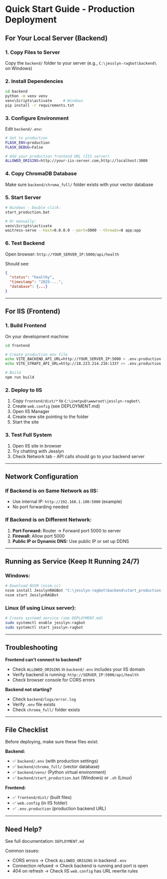 # Quick Start Guide - Production Deployment

## For Your Local Server (Backend)

### 1. Copy Files to Server
Copy the `backend/` folder to your server (e.g., `C:\jesslyn-ragbot\backend\` on Windows)

### 2. Install Dependencies
```bash
cd backend
python -m venv venv
venv\Scripts\activate     # Windows
pip install -r requirements.txt
```

### 3. Configure Environment
Edit `backend/.env`:
```bash
# Set to production
FLASK_ENV=production
FLASK_DEBUG=False

# Add your production frontend URL (IIS server)
ALLOWED_ORIGINS=http://your-iis-server.com,http://localhost:3000
```

### 4. Copy ChromaDB Database
Make sure `backend/chroma_full/` folder exists with your vector database

### 5. Start Server
```bash
# Windows - Double click:
start_production.bat

# Or manually:
venv\Scripts\activate
waitress-serve --host=0.0.0.0 --port=5000 --threads=8 app:app
```

### 6. Test Backend
Open browser: `http://YOUR_SERVER_IP:5000/api/health`

Should see:
```json
{
  "status": "healthy",
  "timestamp": "2025-...",
  "database": {...}
}
```

---

## For IIS (Frontend)

### 1. Build Frontend
On your development machine:
```bash
cd frontend

# Create production env file
echo VITE_BACKEND_API_URL=http://YOUR_SERVER_IP:5000 > .env.production
echo VITE_STRAPI_API_URL=http://18.223.214.216:1337 >> .env.production

# Build
npm run build
```

### 2. Deploy to IIS
1. Copy `frontend/dist/*` to `C:\inetpub\wwwroot\jesslyn-ragbot\`
2. Create `web.config` (see DEPLOYMENT.md)
3. Open IIS Manager
4. Create new site pointing to the folder
5. Start the site

### 3. Test Full System
1. Open IIS site in browser
2. Try chatting with Jesslyn
3. Check Network tab - API calls should go to your backend server

---

## Network Configuration

### If Backend is on Same Network as IIS:
- Use internal IP: `http://192.168.1.100:5000` (example)
- No port forwarding needed

### If Backend is on Different Network:
1. **Port Forward:** Router → Forward port 5000 to server
2. **Firewall:** Allow port 5000
3. **Public IP or Dynamic DNS:** Use public IP or set up DDNS

---

## Running as Service (Keep It Running 24/7)

### Windows:
```bash
# Download NSSM (nssm.cc)
nssm install JesslynRAGBot "C:\jesslyn-ragbot\backend\start_production.bat"
nssm start JesslynRAGBot
```

### Linux (if using Linux server):
```bash
# Create systemd service (see DEPLOYMENT.md)
sudo systemctl enable jesslyn-ragbot
sudo systemctl start jesslyn-ragbot
```

---

## Troubleshooting

**Frontend can't connect to backend?**
- Check `ALLOWED_ORIGINS` in `backend/.env` includes your IIS domain
- Verify backend is running: `http://SERVER_IP:5000/api/health`
- Check browser console for CORS errors

**Backend not starting?**
- Check `backend/logs/error.log`
- Verify `.env` file exists
- Check `chroma_full/` folder exists

---

## File Checklist

Before deploying, make sure these files exist:

**Backend:**
- ✅ `backend/.env` (with production settings)
- ✅ `backend/chroma_full/` (vector database)
- ✅ `backend/venv/` (Python virtual environment)
- ✅ `backend/start_production.bat` (Windows) or `.sh` (Linux)

**Frontend:**
- ✅ `frontend/dist/` (built files)
- ✅ `web.config` (in IIS folder)
- ✅ `.env.production` (production backend URL)

---

## Need Help?

See full documentation: `DEPLOYMENT.md`

Common issues:
- CORS errors → Check `ALLOWED_ORIGINS` in backend `.env`
- Connection refused → Check backend is running and port is open
- 404 on refresh → Check IIS `web.config` has URL rewrite rules
